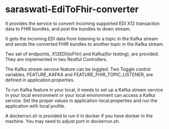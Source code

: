# saraswati-EdiToFhir-converter

It provides the service to convert incoming supported EDI X12 
transaction data to FHIR bundles, and post the bundles to down
stream.

It gets the incoming EDI data from listening to a topic in the Kafka
stream and sends the converted FHIR bundles to another topic in the
Kafka stream.

Two set of endpoints, X12EDI(toFhir) and Kafka(for testing), are 
provided. They are implemented in two Restful Controllers.

The Kafka stream service feature can be toggled. Two Toggle control
variables, FEATURE_KAFKA and FEATURE_FHIR_TOPIC_LISTENER, are 
defined in application.properties.

To run Kafka feature in your local, it needs to set up a Kafka stream 
service in your local environment or your local environment can access
a Kafka service. Set the proper values in application-local.properties
and run the application with local profile.

A dockerrun.sh is provided to run it in docker if you have docker in
the machine. You may need to adjust port in dockerrun.sh.
